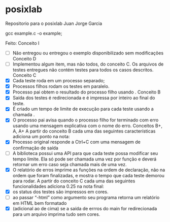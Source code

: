 # posixlab
Repositorio para o posixlab
Juan Jorge Garcia

gcc example.c -o example;

Feito:
  Conceito I
  - [ ] Não entregou ou entregou o exemplo disponibilizado sem modificações
  Conceito D
  - [ ] Implementou algum item, mas não todos, do conceito C. Os arquivos de testes entregues não contém testes para todos os casos descritos.
  Conceito C
  - [x] Cada teste roda em um processo separado;
  - [x] Processos filhos rodam os testes em paralelo.
  - [x] Processo pai obtem o resultado do processo filho usando .
  Conceito B
  - [x] Saída dos testes é redirecionada e é impressa por inteiro ao final do teste.
  - [x] É criado um tempo de limite de execução para cada teste usando a chamada .
  - [x] O processo pai avisa quando o processo filho for terminado com erro usando uma mensagem explicativa
  com o nome do erro.
  Conceitos B+, A, A+
  A partir do conceito B cada uma das seguintes características adiciona um ponto na nota:
  - [x] Processo original responde a Ctrl+C com uma mensagem de confirmação de saída
  - [ ] A biblioteca possui uma API para que cada teste possa modificar seu tempo limite. Ela só pode ser
  chamada uma vez por função e deverá retornar um erro caso seja chamada mais de uma vez.
  - [x] O relatório de erros imprime as funções na ordem de declaração, não na ordem que foram finalizadas, e
  mostra o tempo que cada teste demorou para rodar.
  A partir do conceito C cada uma das seguintes funcionalidades adiciona 0.25 na nota final:
  - [x] os status dos testes são impressos em cores.
  - [ ] ao passar “-html” como argumento seu programa retorna um relatório em HTML bem formatado
  - [x] (adicional ao de cima) se a saída de errros do main for redirecionada para um arquivo imprima tudo sem cores.
